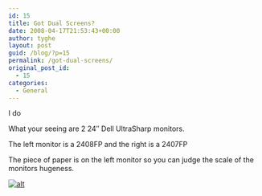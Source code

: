 ```yaml
---
id: 15
title: Got Dual Screens?
date: 2008-04-17T21:53:43+00:00
author: tyghe
layout: post
guid: /blog/?p=15
permalink: /got-dual-screens/
original_post_id:
  - 15
categories:
  - General
---
```

I do

What your seeing are 2 24&#8243; Dell UltraSharp monitors.

The left monitor is a 2408FP and the right is a 2407FP

The piece of paper is on the left monitor so you can judge the scale of the monitors hugeness.

[![alt](http://lh5.ggpht.com/vallardt/SAgajjKmJNI/AAAAAAAAAQE/hyIXKtVHPZI/s400/IMGP5232.jpg)](http://picasaweb.google.com/vallardt/Random/photo#5190427768581924050)
